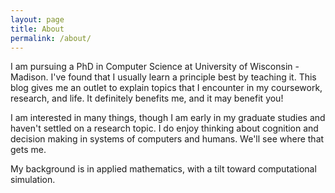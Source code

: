 ```yaml
---
layout: page
title: About
permalink: /about/
---
```


I am pursuing a PhD in Computer Science at 
University of Wisconsin - Madison. 
I've found that I usually learn a principle best 
by teaching it. This blog gives me an outlet to 
explain topics that I encounter in my coursework, 
research, and life. It definitely benefits me, and
it may benefit you!

I am interested in many things, though I am early in my graduate studies and
haven't settled on a research topic. I do enjoy thinking about
cognition and decision making in systems of computers and humans. We'll
see where that gets me.

My background is in applied mathematics, with a tilt toward computational
simulation.

<!---
This is the base Jekyll theme. You can find out more info about customizing your Jekyll theme, as well as basic Jekyll usage documentation at [jekyllrb.com](http://jekyllrb.com/)

You can find the source code for the Jekyll new theme at:
{% include icon-github.html username="jekyll" %} /
[minima](https://github.com/jekyll/minima)

You can find the source code for Jekyll at
{% include icon-github.html username="jekyll" %} /
[jekyll](https://github.com/jekyll/jekyll)
-->
